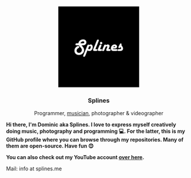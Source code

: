 <p align="center">
  <img alt="Splines Logo (quadratic)" src="./Splines Quadrat.png" height="220" />
  <h3 align="center">Splines</h3>
  <p align="center">Programmer, <a href="https://youtube.com/splines">musician</a>, photographer & videographer </p>
</p>

**Hi there, I'm Dominic aka Splines. I love to express myself creatively doing music, photography and programming 💻. For the latter, this is my GitHub profile where you can browse through my repositories. Many of them are open-source. Have fun 😊**

**You can also check out my YouTube account [over here](https://youtube.com/splines).**

Mail: info at splines.me
